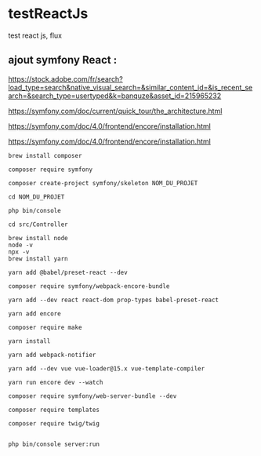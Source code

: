 # testReactJs
test react js, flux

## ajout symfony React :

https://stock.adobe.com/fr/search?load_type=search&native_visual_search=&similar_content_id=&is_recent_search=&search_type=usertyped&k=banquze&asset_id=215965232

https://symfony.com/doc/current/quick_tour/the_architecture.html

https://symfony.com/doc/4.0/frontend/encore/installation.html

https://symfony.com/doc/4.0/frontend/encore/installation.html


```
brew install composer

composer require symfony

composer create-project symfony/skeleton NOM_DU_PROJET

cd NOM_DU_PROJET

php bin/console

cd src/Controller

brew install node
node -v
npx -v
brew install yarn

yarn add @babel/preset-react --dev

composer require symfony/webpack-encore-bundle

yarn add --dev react react-dom prop-types babel-preset-react

yarn add encore

composer require make

yarn install

yarn add webpack-notifier

yarn add --dev vue vue-loader@15.x vue-template-compiler

yarn run encore dev --watch

composer require symfony/web-server-bundle --dev

composer require templates

composer require twig/twig


php bin/console server:run

```

